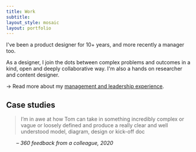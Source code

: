 ```yaml
---
title: Work
subtitle: 
layout_style: mosaic
layout: portfolio
---
```


<!-- layout style options: tiles and mosaic -->
I've been a product designer for 10+ years, and more recently a manager too.

As a designer, I join the dots between complex problems and outcomes in a kind, open and deeply collaborative way. I'm also a hands on researcher and content designer. 

&rarr; Read more about my [management and leadership experience](/leadership).

## Case studies

<div class="feature-block" markdown="1">

> I’m in awe at how Tom can take in something incredibly complex or vague or loosely defined and produce a really clear and well understood model, diagram, design or kick-off doc

&nbsp;&nbsp;&nbsp;&nbsp;&nbsp;&nbsp; – *360 feedback from a colleague, 2020*

</div>






